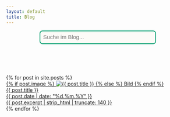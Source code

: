 ```yaml
---
layout: default
title: Blog
---
```


<div id="searchbox-container">
  <input id="searchbox" type="text" placeholder="Suche im Blog...">
</div>
<div id="searchinfo"></div>
<div id="searchresults"></div>

<!-- Standard-Post-Liste für den ersten Besuch -->
<div id="all-posts" class="blog-grid blog-grid-single">
  {% for post in site.posts %}
    <a class="blog-card" href="{{ post.url | relative_url }}">
      <div class="card-img">
        {% if post.image %}
          <img src="{{ post.image }}" alt="{{ post.title }}" loading="lazy">
        {% else %}
          Bild
        {% endif %}
      </div>
      <div class="card-content">
        <div class="card-title">{{ post.title }}</div>
        <time class="card-date" datetime="{{ post.date | date_to_xmlschema }}">
          {{ post.date | date: "%d.%m.%Y" }}
        </time>
        <div class="card-desc">{{ post.excerpt | strip_html | truncate: 140 }}</div>
      </div>
    </a>
  {% endfor %}
</div>

<script>
document.addEventListener('DOMContentLoaded', function() {
    let posts = [];
    fetch('{{ "/search.json" | relative_url }}')
      .then(response => response.json())
      .then(function(json){
        posts = json;
      });

    const searchbox = document.getElementById('searchbox');
    const searchresults = document.getElementById('searchresults');
    const searchinfo = document.getElementById('searchinfo');
    const allposts = document.getElementById('all-posts');

    searchbox.addEventListener('input', function(e) {
      let query = e.target.value.trim();
      let out = '';
      let info = '';
      if (query.length < 3) {
        searchresults.innerHTML = '';
        searchinfo.innerHTML = '';
        allposts.style.display = '';
        return;
      }

      // Suche im Inhalt und Titel (ohne Berücksichtigung von Groß-/Kleinschreibung)
      let results = posts.filter(post =>
        post.content.toLowerCase().includes(query.toLowerCase()) ||
        post.title.toLowerCase().includes(query.toLowerCase())
      );

      if (results.length) {
        info = `<div class="search-info">${results.length} Treffer gefunden</div>`;
        out = results.map(post => {
          // Datum im deutschen Format, wenn vorhanden
          let date = '';
          if (post.date) {
            const d = new Date(post.date);
            date = d.toLocaleDateString('de-DE', { day: '2-digit', month: '2-digit', year: 'numeric' });
          }
          // Fundstellen hervorheben (fett + rot)
          let re = new RegExp('('+query.replace(/[.*+?^${}()|[\]\\]/g, '\\$&')+')','gi');
          let title = post.title.replace(re, '<b style="color:#AA0600;font-weight:bold;">$1</b>');

          let snippet = post.content;
          let idx = snippet.toLowerCase().indexOf(query.toLowerCase());
          if (idx > -1) {
            snippet = snippet.substring(Math.max(0, idx-60), idx+80);
          } else {
            snippet = snippet.substring(0, 140);
          }
          let excerpt = snippet.replace(re, '<b style="color:#AA0600;font-weight:bold;">$1</b>');

          return `<div class="search-card">
            <a href="${post.url}" class="search-title">${title}</a>
            <div class="search-date">${date}</div>
            <div class="search-snippet">${excerpt}...</div>
          </div>`;
        }).join('');
      } else {
        info = `<div class="search-info notfound">Keine Treffer gefunden.</div>`;
        out = '';
      }

      allposts.style.display = 'none';
      searchinfo.innerHTML = info;
      searchresults.innerHTML = out;
    });
});
</script>

<style>
#searchbox-container {
  display: flex;
  flex-direction: column;
  align-items: center;
  margin-top: 0.3em;    /* Abstand zur Trefferzahl */
  margin-bottom: 1em;       /* Abstand zum Menü oben */
}
#searchbox {
  width: 320px;
  max-width: 90vw;
  padding: 0.5em;
  font-size: 1.1em;
  margin-bottom: 1.5em;
  border: 2px solid #009C6C;
  border-radius: 8px;
  outline: none;
  background: #FCFBF7;
  transition: border-color 0.2s;
}
#searchbox:focus {
  border-color: #AA0600;
}
#searchinfo {
  display: flex;
  flex-direction: column;
  align-items: center;
  min-height: 2em;    /* Abstand zu den Ergebnissen unten */
  margin-bottom: 1.3em;       /* Abstand zur Suchbox oben */
}
.search-info {
  color: #009C6C;
  font-size: 1em;
  text-align: center;
  margin-bottom: 1.2em;
}
.search-info.notfound {
  color: #AA0600;
}
#searchresults {
  max-width: 600px;
  margin-left: auto;
  margin-right: auto;
}
.search-card {
  margin-bottom: 2em;
}
.search-title {
  display: block;
  font-size: 1.2em;
  font-weight: bold;
  color: #009C6C;
  text-decoration: none;
  margin-bottom: 0.2em;
  margin-top: 0.3em;
}
.search-date {
  font-size: 1em;
  color: #8a8a8a;
  margin-bottom: 0.2em;
  margin-top: 0.2em;
}
.search-snippet {
  font-size: 1.04em;
  color: #222;
}
</style>
